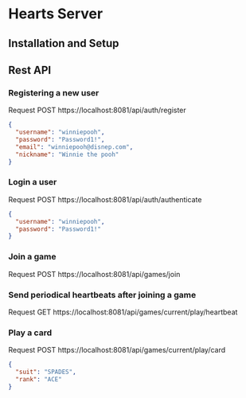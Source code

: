 # Hearts Server

## Installation and Setup

## Rest API

### Registering a new user

Request POST https://localhost:8081/api/auth/register

```json
{
  "username": "winniepooh",
  "password": "Password1!",
  "email": "winniepooh@disnep.com",
  "nickname": "Winnie the pooh"
}
```

### Login a user

Request POST https://localhost:8081/api/auth/authenticate

```json
{
  "username": "winniepooh",
  "password": "Password1!"
}
```

### Join a game

Request POST https://localhost:8081/api/games/join

### Send periodical heartbeats after joining a game

Request GET https://localhost:8081/api/games/current/play/heartbeat

### Play a card

Request POST https://localhost:8081/api/games/current/play/card

```json
{
  "suit": "SPADES",
  "rank": "ACE"
}
```


